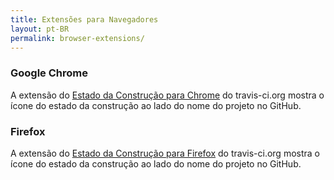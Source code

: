 ```yaml
---
title: Extensões para Navegadores
layout: pt-BR
permalink: browser-extensions/
---
```


### Google Chrome

A extensão do [Estado da Construção para Chrome](https://chrome.google.com/webstore/detail/klbmicjanlggbmanmpneloekhajhhbfb) do travis-ci.org mostra o ícone do estado da construção ao lado do nome do projeto no GitHub.

### Firefox

A extensão do [Estado da Construção para Firefox](https://addons.mozilla.org/en-US/firefox/addon/githubtravis/) do travis-ci.org mostra o ícone do estado da construção ao lado do nome do projeto no GitHub.
